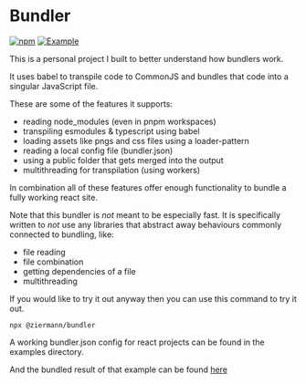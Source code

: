 # Bundler

[![npm](https://img.shields.io/npm/dt/%40ziermann/bundler?logo=npm&label&color=333&link=https%3A%2F%2Fwww.npmjs.com%2Fpackage%2F%40ziermann%2Fbundler)](https://www.npmjs.com/package/@ziermann/bundler)
[![Example](https://img.shields.io/badge/Example_Project-%23333?logo=React)](https://bundler.n-ziermann.com/)

This is a personal project I built to better understand how bundlers work.

It uses babel to transpile code to CommonJS and bundles that code into a singular JavaScript file.

These are some of the features it supports:

- reading node_modules (even in pnpm workspaces)
- transpiling esmodules & typescript using babel
- loading assets like pngs and css files using a loader-pattern
- reading a local config file (bundler.json)
- using a public folder that gets merged into the output
- multithreading for transpilation (using workers)

In combination all of these features offer enough functionality to bundle a fully working react site.

Note that this bundler is _not_ meant to be especially fast.
It is specifically written to _not_ use any libraries that abstract away behaviours commonly connected to bundling, like:

- file reading
- file combination
- getting dependencies of a file
- multithreading

If you would like to try it out anyway then you can use this command to try it out.

`npx @ziermann/bundler`

A working bundler.json config for react projects can be found in the examples directory.

And the bundled result of that example can be found [here](https://bundler.n-ziermann.com/)
